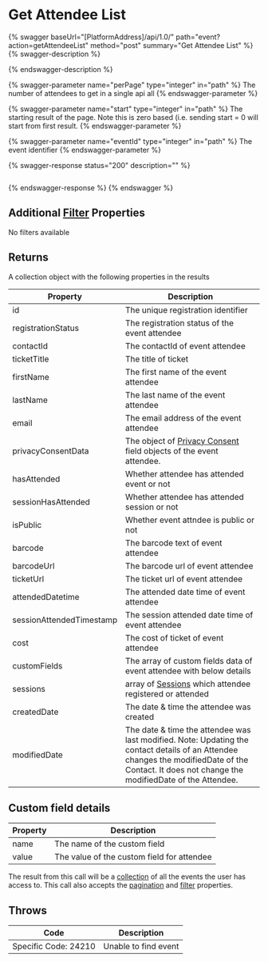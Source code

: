 # Get Attendee List

{% swagger baseUrl="[PlatformAddress]/api/1.0/" path="event?action=getAttendeeList" method="post" summary="Get Attendee List" %}
{% swagger-description %}

{% endswagger-description %}

{% swagger-parameter name="perPage" type="integer" in="path" %}
The number of attendees to get in a single api all
{% endswagger-parameter %}

{% swagger-parameter name="start" type="integer" in="path" %}
The starting result of the page. Note this is zero based (i.e. sending start = 0 will start from first result.
{% endswagger-parameter %}

{% swagger-parameter name="eventId" type="integer" in="path" %}
The event identifier
{% endswagger-parameter %}

{% swagger-response status="200" description="" %}
```
```
{% endswagger-response %}
{% endswagger %}

## Additional [Filter](../getting-started/interpreting-the-response/filtering.md) Properties

No filters available

## Returns

A collection object with the following properties in the results

| Property                 | Description                                                                                                                                                                                     |
| ------------------------ | ----------------------------------------------------------------------------------------------------------------------------------------------------------------------------------------------- |
| id                       | The unique registration identifier                                                                                                                                                              |
| registrationStatus       | The registration status of the event attendee                                                                                                                                                   |
| contactId                | The contactId of event attendee                                                                                                                                                                 |
| ticketTitle              | The title of ticket                                                                                                                                                                             |
| firstName                | The first name of the event attendee                                                                                                                                                            |
| lastName                 | The last name of the event attendee                                                                                                                                                             |
| email                    | The email address of the event attendee                                                                                                                                                         |
| privacyConsentData       | The object of [Privacy Consent](../contact/get-contact.md#privacy-consent-data) field objects of the event attendee.                                                                                       |
| hasAttended              | Whether attendee has attended event or not                                                                                                                                                      |
| sessionHasAttended       | Whether attendee has attended session or not                                                                                                                                                    |
| isPublic                 | Whether event attndee is public or not                                                                                                                                                          |
| barcode                  | The barcode text of event attendee                                                                                                                                                              |
| barcodeUrl               | The barcode url of event attendee                                                                                                                                                               |
| ticketUrl                | The ticket url of event attendee                                                                                                                                                                |
| attendedDatetime         | The attended date time of event attendee                                                                                                                                                        |
| sessionAttendedTimestamp | The session attended date time of event attendee                                                                                                                                                |
| cost                     | The cost of ticket of event attendee                                                                                                                                                            |
| customFields             | The array of custom fields data of event attendee with below details                                                                                                                            |
| sessions                 | array of [Sessions](get-attendee.md#session-details) which attendee registered or attended                                                                                                      |
| createdDate              | The date & time the attendee was created                                                                                                                                                        |
| modifiedDate             | The date & time the attendee was last modified. Note: Updating the contact details of an Attendee changes the modifiedDate of the Contact. It does not change the modifiedDate of the Attendee. |

## Custom field details

| Property | Description                                |
| -------- | ------------------------------------------ |
| name     | The name of the custom field               |
| value    | The value of the custom field for attendee |

The result from this call will be a [collection](../getting-started/interpreting-the-response/collections.md) of all the events the user has access to. This call also accepts the [pagination](../getting-started/interpreting-the-response/pagination.md) and [filter](../getting-started/interpreting-the-response/filtering.md) properties.

## Throws

| Code                 | Description          |
| -------------------- | -------------------- |
| Specific Code: 24210 | Unable to find event |
